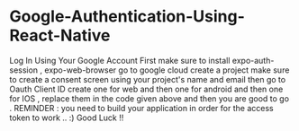 # Google-Authentication-Using-React-Native
Log In Using Your Google Account 
First make sure to install expo-auth-session , expo-web-browser 
go to google cloud create a project make sure to create a consent screen using your project's name and email 
then go to Oauth Client ID create one for web and then one for android and then one for IOS , replace them in the code given above and then you are good to go .
REMINDER : you need to build your application in order for the access token to work  .. :) Good Luck !!
